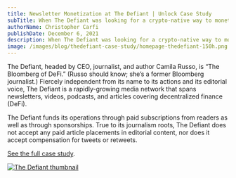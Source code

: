 ```yaml
---
title: Newsletter Monetization at The Defiant | Unlock Case Study
subTitle: When The Defiant was looking for a crypto-native way to monetize its content and newsletter subscriptions, it turned to the Unlock Protocol.
authorName: Christopher Carfi
publishDate: December 6, 2021
description: When The Defiant was looking for a crypto-native way to monetize its content and newsletter subscriptions, it turned to the Unlock Protocol.
image: /images/blog/thedefiant-case-study/homepage-thedefiant-150h.png
---
```


The Defiant, headed by CEO, journalist, and author Camila Russo, is “The Bloomberg of DeFi.” (Russo should know; she’s a former Bloomberg journalist.) Fiercely independent from its name to its actions and its editorial voice, The Defiant is a rapidly-growing media network that spans newsletters, videos, podcasts, and articles covering decentralized finance (DeFi).

The Defiant funds its operations through paid subscriptions from readers as well as through sponsorships. True to its journalism roots, The Defiant does not accept any paid article placements in editorial content, nor does it accept compensation for tweets or retweets.

[See the full case study](/case-studies/the-defiant.pdf).

[![The Defiant thumbnail](/images/blog/thedefiant-case-study/thedefiant-thumbnail-2.png)](/case-studies/the-defiant.pdf)
